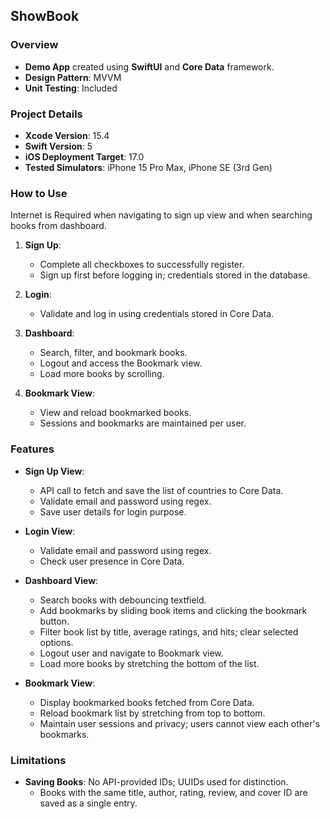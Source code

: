 ## ShowBook

### Overview
- **Demo App** created using **SwiftUI** and **Core Data** framework.
- **Design Pattern**: MVVM
- **Unit Testing**: Included

### Project Details
- **Xcode Version**: 15.4
- **Swift Version**: 5
- **iOS Deployment Target**: 17.0
- **Tested Simulators**: iPhone 15 Pro Max, iPhone SE (3rd Gen)

### How to Use
Internet is Required when navigating to sign up view and when searching books from dashboard.
1. **Sign Up**:
   - Complete all checkboxes to successfully register.
   - Sign up first before logging in; credentials stored in the database.

2. **Login**:
   - Validate and log in using credentials stored in Core Data.

3. **Dashboard**:
   - Search, filter, and bookmark books.
   - Logout and access the Bookmark view.
   - Load more books by scrolling.

4. **Bookmark View**:
   - View and reload bookmarked books.
   - Sessions and bookmarks are maintained per user.
   
### Features
- **Sign Up View**:
  - API call to fetch and save the list of countries to Core Data.
  - Validate email and password using regex.
  - Save user details for login purpose.

- **Login View**:
  - Validate email and password using regex.
  - Check user presence in Core Data.

- **Dashboard View**:
  - Search books with debouncing textfield.
  - Add bookmarks by sliding book items and clicking the bookmark button.
  - Filter book list by title, average ratings, and hits; clear selected options.
  - Logout user and navigate to Bookmark view.
  - Load more books by stretching the bottom of the list.

- **Bookmark View**:
  - Display bookmarked books fetched from Core Data.
  - Reload bookmark list by stretching from top to bottom.
  - Maintain user sessions and privacy; users cannot view each other's bookmarks.

### Limitations
- **Saving Books**: No API-provided IDs; UUIDs used for distinction.
  - Books with the same title, author, rating, review, and cover ID are saved as a single entry.
